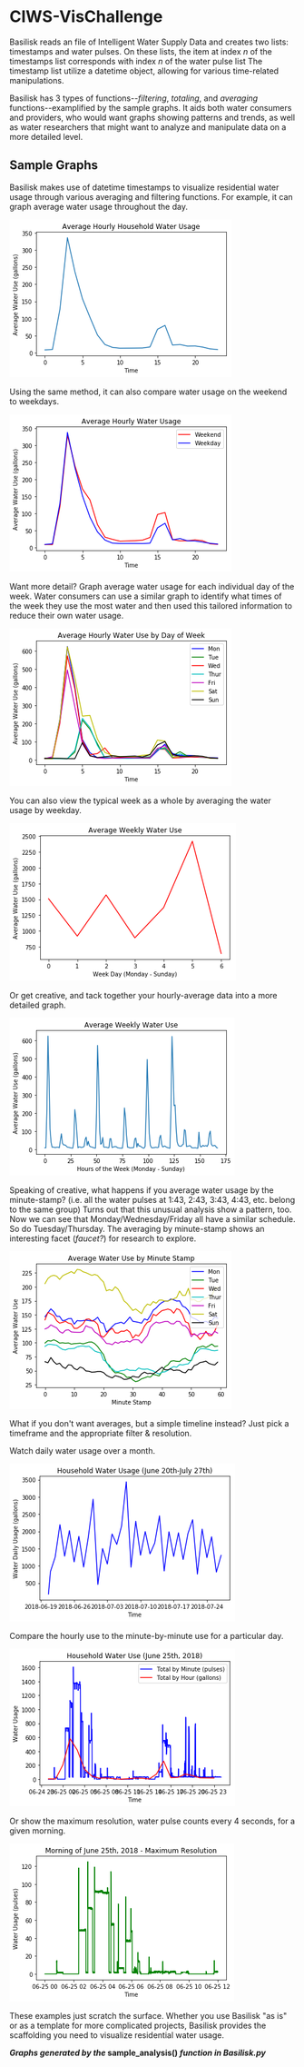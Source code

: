 # CIWS-VisChallenge 

Basilisk reads an file of Intelligent Water Supply Data
and creates two lists: timestamps and water pulses.
On these lists, the item at index *n* of the timestamps list corresponds with index *n* of the water pulse list
The timestamp list utilize a datetime object, allowing for various time-related manipulations.
    
Basilisk has 3 types of functions--*filtering*, *totaling*, and *averaging* functions--examplified by the sample graphs. It aids both water consumers and providers, who would want graphs showing patterns and trends, as well as water researchers that might want to analyze and manipulate data on a more detailed level.

## Sample Graphs

Basilisk makes use of datetime timestamps to visualize residential water usage through various averaging and filtering functions. 
For example, it can graph average water usage throughout the day.

![alt text](https://raw.githubusercontent.com/14edavis/CIWS-VisChallenge/master/doc/images/graph_AverageHour1.png)

Using the same method, it can also compare water usage on the weekend to weekdays.

![alt text](https://raw.githubusercontent.com/14edavis/CIWS-VisChallenge/master/doc/images/graph_AverageHour2.png) 

Want more detail? Graph average water usage for each individual day of the week. Water consumers can use a similar graph to identify what times of the week they use the most water and then used this tailored information to reduce their own water usage. 

![alt text](https://raw.githubusercontent.com/14edavis/CIWS-VisChallenge/master/doc/images/graph_AverageHour3.png)

 
You can also view the typical week as a whole by averaging the water usage by weekday.

![alt text](https://raw.githubusercontent.com/14edavis/CIWS-VisChallenge/master/doc/images/graph_Week1.png) 


Or get creative, and tack together your hourly-average data into a more detailed graph.

![alt text](https://raw.githubusercontent.com/14edavis/CIWS-VisChallenge/master/doc/images/graph_Week2.png) 
 
Speaking of creative, what happens if you average water usage by the minute-stamp? 
(i.e. all the water pulses at 1:43, 2:43, 3:43, 4:43, etc. belong to the same group) 
Turns out that this unusual analysis show a pattern, too. Now we can see that Monday/Wednesday/Friday all have a similar schedule. 
So do Tuesday/Thursday. The averaging by minute-stamp shows an interesting facet (*faucet?*) for research to explore. 

![alt text](https://raw.githubusercontent.com/14edavis/CIWS-VisChallenge/master/doc/images/graph_Minute.png)  

What if you don't want averages, but a simple timeline instead? Just pick a timeframe and the appropriate filter & resolution.

Watch daily water usage over a month.

![alt text](https://raw.githubusercontent.com/14edavis/CIWS-VisChallenge/master/doc/images/graph_Total1.png) 

Compare the hourly use to the minute-by-minute use for a particular day.
 
![alt text](https://raw.githubusercontent.com/14edavis/CIWS-VisChallenge/master/doc/images/graph_Total2.png)  
 
Or show the maximum resolution, water pulse counts every 4 seconds, for a given morning.

![alt text](https://raw.githubusercontent.com/14edavis/CIWS-VisChallenge/master/doc/images/graph_Total3.png)  

These examples just scratch the surface.
Whether you use Basilisk "as is" or as a template for more complicated projects, 
Basilisk provides the scaffolding you need to visualize residential water usage.

**_Graphs generated by the_ sample\_analysis() _function in Basilisk.py_**

